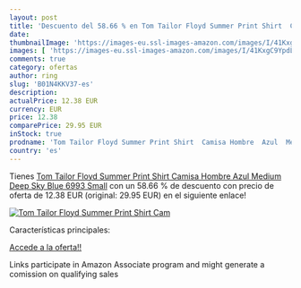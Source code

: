 ```yaml
---
layout: post
title: 'Descuento del 58.66 % en Tom Tailor Floyd Summer Print Shirt  Cam'
date: 
thumbnailImage: 'https://images-eu.ssl-images-amazon.com/images/I/41KxgC9YpdL._SL200_.jpg'
images: [ 'https://images-eu.ssl-images-amazon.com/images/I/41KxgC9YpdL._SL200_.jpg' ]
comments: true
category: ofertas
author: ring
slug: 'B01N4KKV37-es'
description:
actualPrice: 12.38 EUR
currency: EUR
price: 12.38
comparePrice: 29.95 EUR
inStock: true
prodname: 'Tom Tailor Floyd Summer Print Shirt  Camisa Hombre  Azul  Medium Deep Sky Blue 6993   Small'
country: 'es'
---
```


Tienes [Tom Tailor Floyd Summer Print Shirt  Camisa Hombre  Azul  Medium Deep Sky Blue 6993   Small](https://www.amazon.es/dp/B01N4KKV37/?tag=tolees-21) con un 58.66 % de descuento con precio de oferta de 12.38 EUR (original: 29.95 EUR) en el siguiente enlace!

[![Tom Tailor Floyd Summer Print Shirt  Cam](https://images-eu.ssl-images-amazon.com/images/I/41KxgC9YpdL._SL200_.jpg)](https://www.amazon.es/dp/B01N4KKV37/?tag=tolees-21)

Características principales:


[Accede a la oferta!!](https://www.amazon.es/dp/B01N4KKV37/?tag=tolees-21)

Links participate in Amazon Associate program and might generate a comission on qualifying sales


